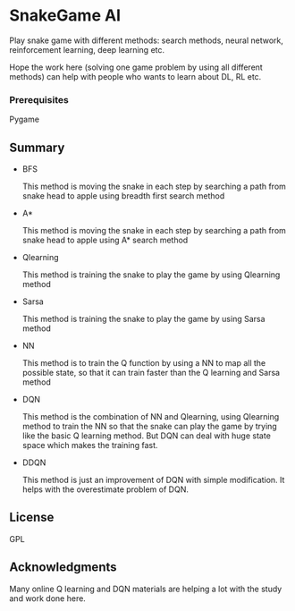 # SnakeGame AI

Play snake game with different methods: search methods, neural network, reinforcement learning, deep learning etc.

Hope the work here (solving one game problem by using all different methods) can help with people who wants to learn about DL, RL etc. 


### Prerequisites

Pygame

## Summary

* BFS
	
	This method is moving the snake in each step by searching a path from snake head to apple using breadth first search method
    
* A*

	This method is moving the snake in each step by searching a path from snake head to apple using A* search method

* Qlearning

	This method is training the snake to play the game by using Qlearning method
    
* Sarsa

	This method is training the snake to play the game by using Sarsa method
    
* NN

	This method is to train the Q function by using a NN to map all the possible state, so that it can train faster than the Q learning and Sarsa method
    
* DQN

	This method is the combination of NN and Qlearning, using Qlearning method to train the NN so that the snake can play the game by trying like the basic Q learning method. But DQN can deal with huge state space which makes the training fast.
    
* DDQN

	This method is just an improvement of DQN with simple modification. It helps with the overestimate problem of DQN.

## License

GPL

## Acknowledgments

Many online Q learning and DQN materials are helping a lot with the study and work done here. 

